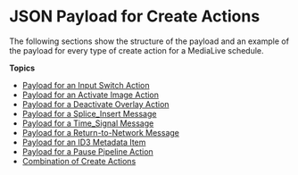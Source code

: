 # JSON Payload for Create Actions<a name="schedule-create-json"></a>

The following sections show the structure of the payload and an example of the payload for every type of create action for a MediaLive schedule\.

**Topics**
+ [Payload for an Input Switch Action](cli-schedule-fields-for-input-switch.md)
+ [Payload for an Activate Image Action](cli-schedule-fields-for-activate-image.md)
+ [Payload for a Deactivate Overlay Action](cli-schedule-fields-for-deactivate-image.md)
+ [Payload for a Splice\_Insert Message](cli-schedule-fields-for-splice-insert.md)
+ [Payload for a Time\_Signal Message](cli-schedule-fields-for-time-signal.md)
+ [Payload for a Return\-to\-Network Message](cli-schedule-fields-for-return-network.md)
+ [Payload for an ID3 Metadata Item](cli-schedule-fields-for-id3.md)
+ [Payload for a Pause Pipeline Action](cli-schedule-fields-for-pause.md)
+ [Combination of Create Actions](cli-example-multiple-creates.md)